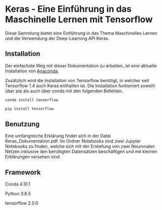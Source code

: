 # Keras - Eine Einführung in das Maschinelle Lernen mit Tensorflow

Diese Sammlung bietet eine Einführung in das Thema Maschinelles Lernen und die Verwendung der Deep-Learning API Keras.

## Installation

Der einfachste Weg mit dieser Dokumentation zu arbeiten, ist eine aktuelle Installation von [Anaconda](https://www.anaconda.com/products/individual).

Zusätzlich wird die Installation von Tensorflow benötigt, in welcher seit Tensorflow 1.4 auch Keras enthalten ist. Die Installation funtioniert sowohl über pip als auch über conda mit den folgenden Befehlen. 

```bash
conda install tensorflow
```

```bash
pip install tensorflow
```

## Benutzung

Eine umfangreiche Erklärung findet sich in der Datei Keras_Dokumentation.pdf. Im Ordner Notebooks sind zwei Jupyter Notebooks zu finden, welche sich mit der Erstellung von zwei Neuronalen Netzen inklusive den benötigten Datensätzen beschäftigen und mit kleinen Erklärungen versehen sind.

## Framework
Conda 4.10.1

Python 3.8.5

tensorflow 2.5.0